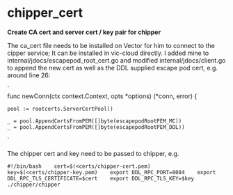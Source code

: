 # chipper_cert

**Create CA cert and server cert / key pair for chipper**

The ca_cert file needs to be installed on Vector for him to connect to the cipper service; It can be installed in vic-cloud directly. I added mine to internal/jdocs/escapepod_root_cert.go and modified internal/jdocs/client.go to append the new cert as well as the DDL supplied escape pod cert, e.g. around line 26:

`    
    func newConn(ctx context.Context, opts *options) (*conn, error) {

	pool := rootcerts.ServerCertPool()

	_ = pool.AppendCertsFromPEM([]byte(escapepodRootPEM_MC))
	_ = pool.AppendCertsFromPEM([]byte(escapepodRootPEM_DDL))
`

The chipper cert and key need to be passed to chipper, e.g.

`
    #!/bin/bash   
    cert=$(<certs/chipper-cert.pem)   
    key=$(<certs/chipper-key.pem)   
    export DDL_RPC_PORT=8084   
    export DDL_RPC_TLS_CERTIFICATE=$cert   
    export DDL_RPC_TLS_KEY=$key   
    ./chipper/chipper   
`
